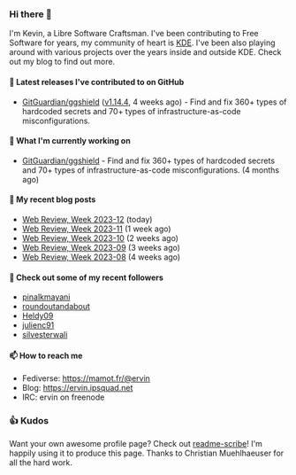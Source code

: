 ### Hi there 👋

I'm Kevin, a Libre Software Craftsman. I've been contributing to Free Software for years,
my community of heart is [KDE](https://kde.org). I've been also playing around with various
projects over the years inside and outside KDE. Check out my blog to find out more.

#### 🔭 Latest releases I've contributed to on GitHub

- [GitGuardian/ggshield](https://github.com/GitGuardian/ggshield) ([v1.14.4](https://github.com/GitGuardian/ggshield/releases/tag/v1.14.4), 4 weeks ago) - Find and fix 360&#43; types of hardcoded secrets and 70&#43; types of infrastructure-as-code misconfigurations.

#### 🌱 What I'm currently working on

- [GitGuardian/ggshield](https://github.com/GitGuardian/ggshield) - Find and fix 360&#43; types of hardcoded secrets and 70&#43; types of infrastructure-as-code misconfigurations. (4 months ago)

#### 📜 My recent blog posts

- [Web Review, Week 2023-12](https://ervin.ipsquad.net/blog/2023/03/24/web-review-week-2023-12/) (today)
- [Web Review, Week 2023-11](https://ervin.ipsquad.net/blog/2023/03/17/web-review-week-2023-11/) (1 week ago)
- [Web Review, Week 2023-10](https://ervin.ipsquad.net/blog/2023/03/10/web-review-week-2023-10/) (2 weeks ago)
- [Web Review, Week 2023-09](https://ervin.ipsquad.net/blog/2023/03/03/web-review-week-2023-09/) (3 weeks ago)
- [Web Review, Week 2023-08](https://ervin.ipsquad.net/blog/2023/02/24/web-review-week-2023-08/) (4 weeks ago)

#### 👯 Check out some of my recent followers

- [pinalkmayani](https://github.com/pinalkmayani)
- [roundoutandabout](https://github.com/roundoutandabout)
- [Heldy09](https://github.com/Heldy09)
- [julienc91](https://github.com/julienc91)
- [silvesterwali](https://github.com/silvesterwali)

#### 📫 How to reach me

- Fediverse: https://mamot.fr/@ervin
- Blog: https://ervin.ipsquad.net
- IRC: ervin on freenode

### 👍 Kudos

Want your own awesome profile page? Check out [readme-scribe](https://github.com/muesli/readme-scribe)!
I'm happily using it to produce this page. Thanks to Christian Muehlhaeuser for all the hard work.

